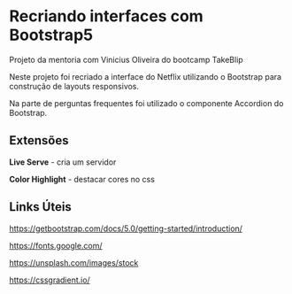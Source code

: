 # Recriando interfaces com Bootstrap5

Projeto da mentoria com Vinicius Oliveira do bootcamp TakeBlip

Neste projeto foi recriado a interface do Netflix utilizando o Bootstrap para construção de layouts responsivos.

Na parte de perguntas frequentes foi utilizado o componente Accordion do Bootstrap.

## Extensões

**Live Serve** - cria um servidor

**Color Highlight** - destacar cores no css 

## Links Úteis

https://getbootstrap.com/docs/5.0/getting-started/introduction/

https://fonts.google.com/

https://unsplash.com/images/stock

https://cssgradient.io/
